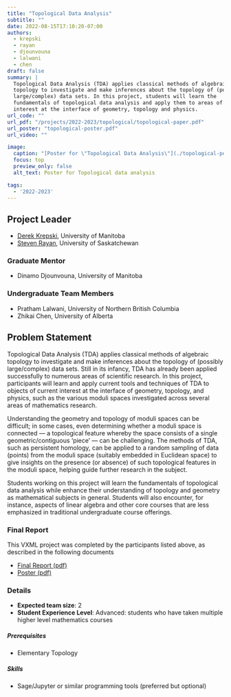 ```yaml
---
title: "Topological Data Analysis"
subtitle: ""
date: 2022-08-15T17:10:20-07:00
authors:
  - krepski
  - rayan
  - djounvouna
  - lalwani
  - chen
draft: false
summary: |
  Topological Data Analysis (TDA) applies classical methods of algebraic
  topology to investigate and make inferences about the topology of (possibly
  large/complex) data sets. In this project, students will learn the
  fundamentals of topological data analysis and apply them to areas of current
  interest at the interface of geometry, topology and physics.
url_code: ""
url_pdf: "/projects/2022-2023/topological/topological-paper.pdf"
url_poster: "topological-poster.pdf"
url_video: ""

image:
  caption: "[Poster for \"Topological Data Analysis\"](./topological-poster.pdf)"
  focus: top
  preview_only: false
  alt_text: Poster for Topological data analysis

tags:
  - '2022-2023'
---
```

## Project Leader
  * [Derek Krepski](/authors/krepski/), University of Manitoba
  * [Steven Rayan](/authors/rayan/), University of Saskatchewan

### Graduate Mentor
  * Dinamo Djounvouna, University of Manitoba

### Undergraduate Team Members
  * Pratham Lalwani, University of Northern British Columbia
  * Zhikai Chen, University of Alberta

## Problem Statement

Topological Data Analysis (TDA) applies classical methods of algebraic topology
to investigate and make inferences about the topology of (possibly
large/complex) data sets. Still in its infancy, TDA has already been applied
successfully to numerous areas of scientific research. In this project,
participants will learn and apply current tools and techniques of TDA to objects
of current interest at the interface of geometry, topology, and physics, such as
the various moduli spaces investigated across several areas of mathematics
research.

Understanding the geometry and topology of moduli spaces can be difficult; in
some cases, even determining whether a moduli space is connected — a topological
feature whereby the space consists of a single geometric/contiguous ‘piece’ —
can be challenging. The methods of TDA, such as persistent homology, can be
applied to a random sampling of data (points) from the moduli space (suitably
embedded in Euclidean space) to give insights on the presence (or absence) of
such topological features in the moduli space, helping guide further research in
the subject.

Students working on this project will learn the fundamentals of topological data
analysis while enhance their understanding of topology and geometry as
mathematical subjects in general. Students will also encounter, for instance,
aspects of linear algebra and other core courses that are less emphasized in
traditional undergraduate course offerings.

### Final Report

This VXML project was completed by the participants listed above, as described
in the following documents

  * [Final Report (pdf)](./topological-paper.pdf)
  * [Poster (pdf)](./topological-poster.pdf)

### Details
  * **Expected team size**: 2
  * **Student Experience Level**: Advanced: students who have taken multiple
    higher level mathematics courses
##### Prerequisites
  * Elementary Topology
##### Skills
  * Sage/Jupyter or similar programming tools (preferred but optional)
